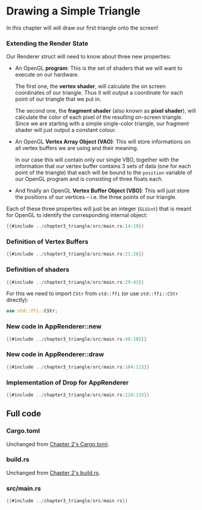 # Drawing a Simple Triangle

In this chapter will will draw our first triangle onto the screen!

### Extending the Render State

Our Renderer struct will need to know about three new properties:

- An OpenGL **program**: This is the set of shaders that we will want to execute on our hardware.

  The first one, the **vertex shader**, will calculate the on screen coordinates of our triangle.
  Thus it will output a coordinate for each point of our triangle that we put in.

  The second one, the **fragment shader** (also known as **pixel shader**), will calculate the color of each pixel of the resulting on-screen triangle.
  Since we are starting with a simple single-color triangle, our fragment shader will just output a constant colour.

- An OpenGL **Vertex Array Object (VAO)**:
  This will store informations on all vertex buffers we are using and their meaning.

  In our case this will contain only our single VBO, together with the information that our vertex buffer contains
  3 sets of data (one for each point of the triangle) that each will be bound to the `position` variable of our OpenGL program and is consisting of three floats each.

- And finally an OpenGL **Vertex Buffer Object (VBO)**:
  This will just store the positions of our vertices – i.e. the three points of our triangle.

Each of these three properties will just be an integer (`GLUint`) that is meant for OpenGL to identify the corresponding internal object:

```rust
{{#include ../chapter3_triangle/src/main.rs:14:19}}
```

### Definition of Vertex Buffers

```rust
{{#include ../chapter3_triangle/src/main.rs:21:26}}
```

### Definition of shaders

```rust
{{#include ../chapter3_triangle/src/main.rs:29:43}}
```

For this we need to import `CStr` from `std::ffi` (or use `std::ffi::CStr` directly):
```rust
use std::ffi::CStr;
```

### New code in AppRenderer::new

```rust
{{#include ../chapter3_triangle/src/main.rs:48:102}}
```

### New code in AppRenderer::draw

```rust
{{#include ../chapter3_triangle/src/main.rs:104:115}}
```

### Implementation of Drop for AppRenderer

```rust
{{#include ../chapter3_triangle/src/main.rs:124:132}}
```

## Full code

### Cargo.toml

Unchanged from [Chapter 2's Cargo.toml](chapter_2.html#cargotoml).

### build.rs

Unchanged from [Chapter 2's build.rs](chapter_2.html#buildrs).

### src/main.rs
```rust
{{#include ../chapter3_triangle/src/main.rs}}
```
